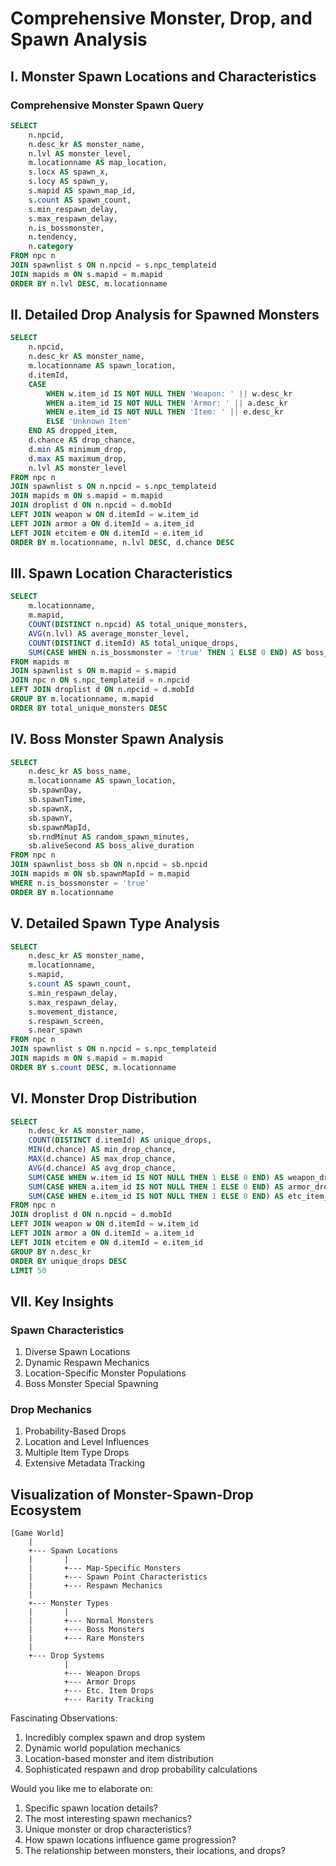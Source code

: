 # Comprehensive Monster, Drop, and Spawn Analysis

## I. Monster Spawn Locations and Characteristics

### Comprehensive Monster Spawn Query
```sql
SELECT 
    n.npcid,
    n.desc_kr AS monster_name,
    n.lvl AS monster_level,
    m.locationname AS map_location,
    s.locx AS spawn_x,
    s.locy AS spawn_y,
    s.mapid AS spawn_map_id,
    s.count AS spawn_count,
    s.min_respawn_delay,
    s.max_respawn_delay,
    n.is_bossmonster,
    n.tendency,
    n.category
FROM npc n
JOIN spawnlist s ON n.npcid = s.npc_templateid
JOIN mapids m ON s.mapid = m.mapid
ORDER BY n.lvl DESC, m.locationname
```

## II. Detailed Drop Analysis for Spawned Monsters
```sql
SELECT 
    n.npcid,
    n.desc_kr AS monster_name,
    m.locationname AS spawn_location,
    d.itemId,
    CASE 
        WHEN w.item_id IS NOT NULL THEN 'Weapon: ' || w.desc_kr
        WHEN a.item_id IS NOT NULL THEN 'Armor: ' || a.desc_kr
        WHEN e.item_id IS NOT NULL THEN 'Item: ' || e.desc_kr
        ELSE 'Unknown Item'
    END AS dropped_item,
    d.chance AS drop_chance,
    d.min AS minimum_drop,
    d.max AS maximum_drop,
    n.lvl AS monster_level
FROM npc n
JOIN spawnlist s ON n.npcid = s.npc_templateid
JOIN mapids m ON s.mapid = m.mapid
JOIN droplist d ON n.npcid = d.mobId
LEFT JOIN weapon w ON d.itemId = w.item_id
LEFT JOIN armor a ON d.itemId = a.item_id
LEFT JOIN etcitem e ON d.itemId = e.item_id
ORDER BY m.locationname, n.lvl DESC, d.chance DESC
```

## III. Spawn Location Characteristics
```sql
SELECT 
    m.locationname,
    m.mapid,
    COUNT(DISTINCT n.npcid) AS total_unique_monsters,
    AVG(n.lvl) AS average_monster_level,
    COUNT(DISTINCT d.itemId) AS total_unique_drops,
    SUM(CASE WHEN n.is_bossmonster = 'true' THEN 1 ELSE 0 END) AS boss_monster_count
FROM mapids m
JOIN spawnlist s ON m.mapid = s.mapid
JOIN npc n ON s.npc_templateid = n.npcid
LEFT JOIN droplist d ON n.npcid = d.mobId
GROUP BY m.locationname, m.mapid
ORDER BY total_unique_monsters DESC
```

## IV. Boss Monster Spawn Analysis
```sql
SELECT 
    n.desc_kr AS boss_name,
    m.locationname AS spawn_location,
    sb.spawnDay,
    sb.spawnTime,
    sb.spawnX,
    sb.spawnY,
    sb.spawnMapId,
    sb.rndMinut AS random_spawn_minutes,
    sb.aliveSecond AS boss_alive_duration
FROM npc n
JOIN spawnlist_boss sb ON n.npcid = sb.npcid
JOIN mapids m ON sb.spawnMapId = m.mapid
WHERE n.is_bossmonster = 'true'
ORDER BY m.locationname
```

## V. Detailed Spawn Type Analysis
```sql
SELECT 
    n.desc_kr AS monster_name,
    m.locationname,
    s.mapid,
    s.count AS spawn_count,
    s.min_respawn_delay,
    s.max_respawn_delay,
    s.movement_distance,
    s.respawn_screen,
    s.near_spawn
FROM npc n
JOIN spawnlist s ON n.npcid = s.npc_templateid
JOIN mapids m ON s.mapid = m.mapid
ORDER BY s.count DESC, m.locationname
```

## VI. Monster Drop Distribution
```sql
SELECT 
    n.desc_kr AS monster_name,
    COUNT(DISTINCT d.itemId) AS unique_drops,
    MIN(d.chance) AS min_drop_chance,
    MAX(d.chance) AS max_drop_chance,
    AVG(d.chance) AS avg_drop_chance,
    SUM(CASE WHEN w.item_id IS NOT NULL THEN 1 ELSE 0 END) AS weapon_drops,
    SUM(CASE WHEN a.item_id IS NOT NULL THEN 1 ELSE 0 END) AS armor_drops,
    SUM(CASE WHEN e.item_id IS NOT NULL THEN 1 ELSE 0 END) AS etc_item_drops
FROM npc n
JOIN droplist d ON n.npcid = d.mobId
LEFT JOIN weapon w ON d.itemId = w.item_id
LEFT JOIN armor a ON d.itemId = a.item_id
LEFT JOIN etcitem e ON d.itemId = e.item_id
GROUP BY n.desc_kr
ORDER BY unique_drops DESC
LIMIT 50
```

## VII. Key Insights

### Spawn Characteristics
1. Diverse Spawn Locations
2. Dynamic Respawn Mechanics
3. Location-Specific Monster Populations
4. Boss Monster Special Spawning

### Drop Mechanics
1. Probability-Based Drops
2. Location and Level Influences
3. Multiple Item Type Drops
4. Extensive Metadata Tracking

## Visualization of Monster-Spawn-Drop Ecosystem
```
[Game World]
    |
    +--- Spawn Locations
    |       |
    |       +--- Map-Specific Monsters
    |       +--- Spawn Point Characteristics
    |       +--- Respawn Mechanics
    |
    +--- Monster Types
    |       |
    |       +--- Normal Monsters
    |       +--- Boss Monsters
    |       +--- Rare Monsters
    |
    +--- Drop Systems
            |
            +--- Weapon Drops
            +--- Armor Drops
            +--- Etc. Item Drops
            +--- Rarity Tracking
```

Fascinating Observations:
1. Incredibly complex spawn and drop system
2. Dynamic world population mechanics
3. Location-based monster and item distribution
4. Sophisticated respawn and drop probability calculations

Would you like me to elaborate on:
1. Specific spawn location details?
2. The most interesting spawn mechanics?
3. Unique monster or drop characteristics?
4. How spawn locations influence game progression?
5. The relationship between monsters, their locations, and drops?
